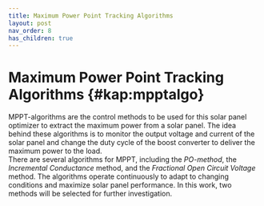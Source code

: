 ```yaml
---
title: Maximum Power Point Tracking Algorithms
layout: post
nav_order: 8
has_children: true
---
```


# Maximum Power Point Tracking Algorithms {#kap:mpptalgo}

MPPT-algorithms
are the control methods to be used for this solar panel optimizer to
extract the maximum power from a solar panel. The idea behind these
algorithms is to monitor the output voltage and current of the solar
panel and change the duty cycle of the boost converter to deliver the
maximum power to the load.\
There are several algorithms for MPPT, including the *PO-method*, the *Incremental Conductance*
method, and the *Fractional Open Circuit Voltage* method. The algorithms
operate continuously to adapt to changing conditions and maximize solar
panel performance. In this work, two methods will be selected for
further investigation.
